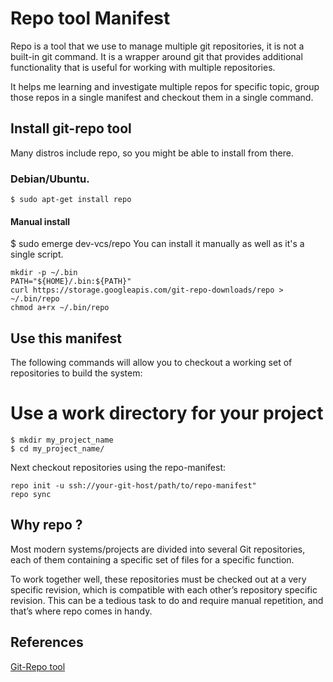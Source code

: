 # Repo tool Manifest
Repo is a tool that we use to manage multiple git repositories, it is not a built-in git command. It is a wrapper around git that provides additional functionality that is useful for working with multiple repositories.

It helps me learning and investigate multiple repos for specific topic, group those repos in a single manifest and checkout them in a single command.

## Install git-repo tool
Many distros include repo, so you might be able to install from there.

### Debian/Ubuntu.
```
$ sudo apt-get install repo
```

#### Manual install
$ sudo emerge dev-vcs/repo
You can install it manually as well as it's a single script.

```
mkdir -p ~/.bin
PATH="${HOME}/.bin:${PATH}"
curl https://storage.googleapis.com/git-repo-downloads/repo > ~/.bin/repo
chmod a+rx ~/.bin/repo
```

## Use this manifest
The following commands will allow you to checkout a working set of repositories to build the system:

# Use a work directory for your project
```
$ mkdir my_project_name
$ cd my_project_name/
```
Next checkout repositories using the repo-manifest:

```
repo init -u ssh://your-git-host/path/to/repo-manifest"
repo sync
```

## Why repo ?
Most modern systems/projects are divided into several Git repositories, each of them containing a specific set of files for a specific function.

To work together well, these repositories must be checked out at a very specific revision, which is compatible with each other’s repository specific revision. This can be a tedious task to do and require manual repetition, and that’s where repo comes in handy.

## References
[Git-Repo tool](https://gerrit.googlesource.com/git-repo/)